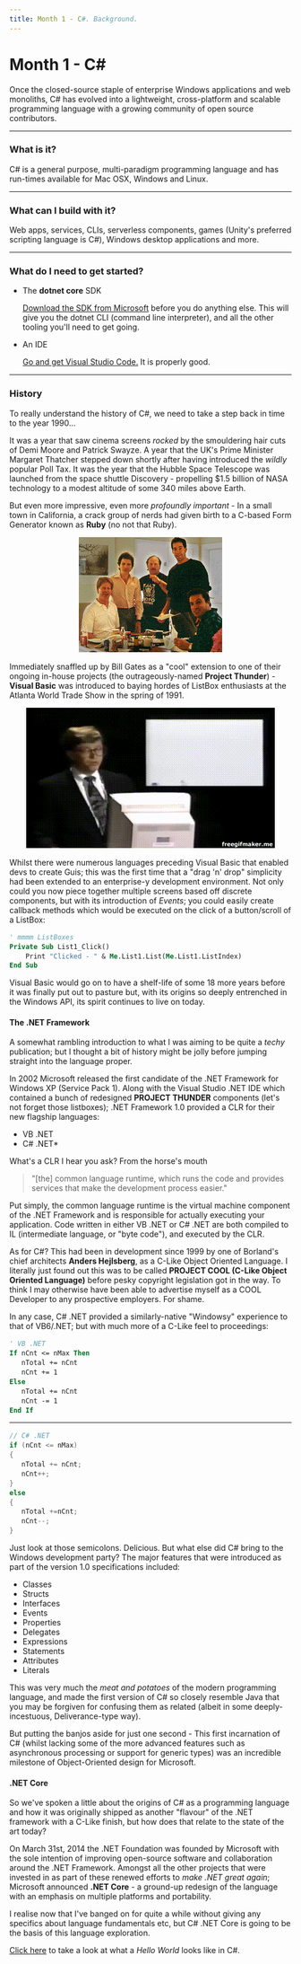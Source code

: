 ```yaml
---
title: Month 1 - C#. Background.
---
```


# Month 1 - C#
Once the closed-source staple of enterprise Windows applications and web monoliths, C# has evolved into a lightweight, cross-platform and scalable programming language with a growing community of open source contributors.

---

### What is it? ###
C# is a general purpose, multi-paradigm programming language and has run-times available for Mac OSX, Windows and Linux.

---

### What can I build with it? ###
Web apps, services, CLIs, serverless components, games (Unity's preferred scripting language is C#), Windows desktop applications and more.

---

### What do I need to get started? ###
- The **dotnet core** SDK

  [Download the SDK from Microsoft](https://dotnet.microsoft.com/download) before you do anything else. This will give you the dotnet CLI (command line interpreter), and all the other tooling you'll need to get going.

- An IDE

  [Go and get Visual Studio Code.](https://code.visualstudio.com/) It is properly good.

---

### History ###
To really understand the history of C#, we need to take a step back in time to the year 1990...

It was a year that saw cinema screens _rocked_ by the smouldering hair cuts of Demi Moore and Patrick Swayze. A year that the UK's Prime Minister Margaret Thatcher stepped down shortly after having introduced the _wildly_ popular Poll Tax. It was the year that the Hubble Space Telescope was launched from the space shuttle Discovery - propelling \$1.5 billion of NASA technology to a modest altitude of some 340 miles above Earth.

But even more impressive, even more _profoundly important_ - In a small town in California, a crack group of nerds had given birth to a C-based Form Generator known as **Ruby** (no not that Ruby).

<p align="center">
<img src="./img/ruby_team.gif" alt="Lock up your daughters">
</p>

Immediately snaffled up by Bill Gates as a "cool" extension to one of their ongoing in-house projects (the outrageously-named **Project Thunder**) - **Visual Basic** was introduced to baying hordes of ListBox enthusiasts at the Atlanta World Trade Show in the spring of 1991.

<p align="center">
<img src="./img/bill.gif" alt="Needs more jpeg">
</p>

Whilst there were numerous languages preceding Visual Basic that enabled devs to create Guis; this was the first time that a "drag 'n' drop" simplicity had been extended to an enterprise-y development environment. Not only could you now piece together multiple screens based off discrete components, but with its introduction of _Events_; you could easily create callback methods which would be executed on the click of a button/scroll of a ListBox:

```vb
' mmmm ListBoxes
Private Sub List1_Click()
    Print "Clicked - " & Me.List1.List(Me.List1.ListIndex)
End Sub
```

Visual Basic would go on to have a shelf-life of some 18 more years before it was finally put out to pasture but, with its origins so deeply entrenched in the Windows API, its spirit continues to live on today.

#### The .NET Framework ####
A somewhat rambling introduction to what I was aiming to be quite a _techy_ publication; but I thought a bit of history might be jolly before jumping straight into the language proper.

In 2002 Microsoft released the first candidate of the .NET Framework for Windows XP (Service Pack 1). Along with the Visual Studio .NET IDE which contained a bunch of redesigned **PROJECT THUNDER** components (let's not forget those listboxes); .NET Framework 1.0 provided a CLR for their new flagship languages:

- VB .NET
- C# .NET\*

What's a CLR I hear you ask? From the horse's mouth

> "[the] common language runtime, which runs the code and provides services that make the development process easier."

Put simply, the common language runtime is the virtual machine component of the .NET Framework and is responsible for actually executing your application. Code written in either VB .NET or C# .NET are both compiled to IL (intermediate language, or "byte code"), and executed by the CLR.

As for C#? This had been in development since 1999 by one of Borland's chief architects **Anders Hejlsberg**, as a C-Like Object Oriented Language. I literally just found out this was to be called **PROJECT COOL (C-Like Object Oriented Language)** before pesky copyright legislation got in the way. To think I may otherwise have been able to advertise myself as a COOL Developer to any prospective employers. For shame.

In any case, C# .NET provided a similarly-native "Windowsy" experience to that of VB6/.NET; but with much more of a C-Like feel to proceedings:

```vb
' VB .NET
If nCnt <= nMax Then
   nTotal += nCnt
   nCnt += 1
Else
   nTotal += nCnt
   nCnt -= 1
End If
```

---

```csharp
// C# .NET
if (nCnt <= nMax)
{
   nTotal += nCnt;
   nCnt++;
}
else
{
   nTotal +=nCnt;
   nCnt--;
}
```

Just look at those semicolons. Delicious. But what else did C# bring to the Windows development party? The major features that were introduced as part of the version 1.0 specifications included:

- Classes
- Structs
- Interfaces
- Events
- Properties
- Delegates
- Expressions
- Statements
- Attributes
- Literals

This was very much the _meat and potatoes_ of the modern programming language, and made the first version of C# so closely resemble Java that you may be forgiven for confusing them as related (albeit in some deeply-incestuous, Deliverance-type way).

But putting the banjos aside for just one second - This first incarnation of C# (whilst lacking some of the more advanced features such as asynchronous processing or support for generic types) was an incredible milestone of Object-Oriented design for Microsoft.

#### .NET Core ####
So we've spoken a little about the origins of C# as a programming language and how it was originally shipped as another "flavour" of the .NET framework with a C-Like finish, but how does that relate to the state of the art today?

On March 31st, 2014 the .NET Foundation was founded by Microsoft with the sole intention of improving open-source software and collaboration around the .NET Framework. Amongst all the other projects that were invested in as part of these renewed efforts to _make .NET great again_; Microsoft announced **.NET Core** - a ground-up redesign of the language with an emphasis on multiple platforms and portability.

I realise now that I've banged on for quite a while without giving any specifics about language fundamentals etc, but C# .NET Core is going to be the basis of this language exploration.

[Click here](./hello-world.md) to take a look at what a _Hello World_ looks like in C#.